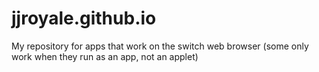 # jjroyale.github.io
My repository for apps that work on the switch web browser (some only work when they run as an app, not an applet)
